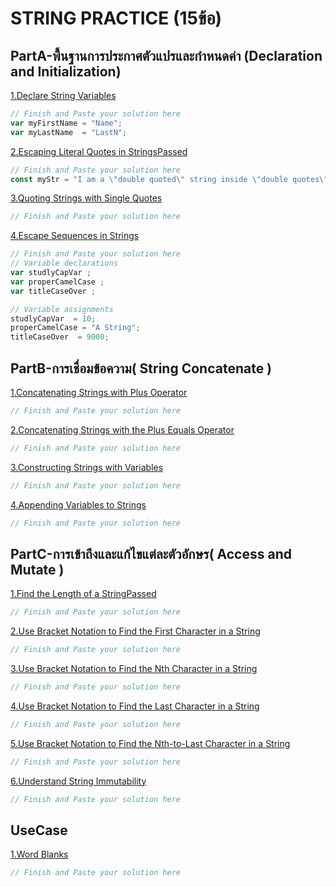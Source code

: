 # STRING PRACTICE (15ข้อ)

## PartA-พื้นฐานการประกาศตัวแปรและกำหนดค่า (Declaration and Initialization)
[1.Declare String Variables](https://www.freecodecamp.org/learn/javascript-algorithms-and-data-structures/basic-javascript/declare-string-variables)
```js
// Finish and Paste your solution here
var myFirstName = "Name";
var myLastName  = "LastN";

```


[2.Escaping Literal Quotes in StringsPassed](https://www.freecodecamp.org/learn/javascript-algorithms-and-data-structures/basic-javascript/escaping-literal-quotes-in-strings)
```js
// Finish and Paste your solution here
const myStr = "I am a \"double quoted\" string inside \"double quotes\"."; // Change this line

```

[3.Quoting Strings with Single Quotes](https://www.freecodecamp.org/learn/javascript-algorithms-and-data-structures/basic-javascript/quoting-strings-with-single-quotes)
```js
// Finish and Paste your solution here


```

[4.Escape Sequences in Strings](https://www.freecodecamp.org/learn/javascript-algorithms-and-data-structures/basic-javascript/escape-sequences-in-strings)
```js
// Finish and Paste your solution here
// Variable declarations
var studlyCapVar ;
var properCamelCase ;
var titleCaseOver ;

// Variable assignments
studlyCapVar  = 10;
properCamelCase = "A String";
titleCaseOver  = 9000;

```

## PartB-การเชื่อมข้อความ( String Concatenate )

[1.Concatenating Strings with Plus Operator](https://www.freecodecamp.org/learn/javascript-algorithms-and-data-structures/basic-javascript/concatenating-strings-with-plus-operator)
```js
// Finish and Paste your solution here


```


[2.Concatenating Strings with the Plus Equals Operator](https://www.freecodecamp.org/learn/javascript-algorithms-and-data-structures/basic-javascript/concatenating-strings-with-the-plus-equals-operator)
```js
// Finish and Paste your solution here


```


[3.Constructing Strings with Variables](https://www.freecodecamp.org/learn/javascript-algorithms-and-data-structures/basic-javascript/constructing-strings-with-variables)
```js
// Finish and Paste your solution here


```
[4.Appending Variables to Strings](https://www.freecodecamp.org/learn/javascript-algorithms-and-data-structures/basic-javascript/appending-variables-to-strings)
```js
// Finish and Paste your solution here


```

## PartC-การเข้าถึงและแก้ไขแต่ละตัวอักษร( Access and Mutate )

[1.Find the Length of a StringPassed](https://www.freecodecamp.org/learn/javascript-algorithms-and-data-structures/basic-javascript/find-the-length-of-a-string)
```js
// Finish and Paste your solution here


```

[2.Use Bracket Notation to Find the First Character in a String](https://www.freecodecamp.org/learn/javascript-algorithms-and-data-structures/basic-javascript/use-bracket-notation-to-find-the-first-character-in-a-string)
```js
// Finish and Paste your solution here


```

[3.Use Bracket Notation to Find the Nth Character in a String](https://www.freecodecamp.org/learn/javascript-algorithms-and-data-structures/basic-javascript/use-bracket-notation-to-find-the-nth-character-in-a-string)
```js
// Finish and Paste your solution here


```
[4.Use Bracket Notation to Find the Last Character in a String](https://www.freecodecamp.org/learn/javascript-algorithms-and-data-structures/basic-javascript/use-bracket-notation-to-find-the-last-character-in-a-string)
```js
// Finish and Paste your solution here


```
[5.Use Bracket Notation to Find the Nth-to-Last Character in a String](https://www.freecodecamp.org/learn/javascript-algorithms-and-data-structures/basic-javascript/use-bracket-notation-to-find-the-nth-to-last-character-in-a-string)
```js
// Finish and Paste your solution here


```

[6.Understand String Immutability](https://www.freecodecamp.org/learn/javascript-algorithms-and-data-structures/basic-javascript/understand-string-immutability)
```js
// Finish and Paste your solution here


```
## UseCase
[1.Word Blanks](https://www.freecodecamp.org/learn/javascript-algorithms-and-data-structures/basic-javascript/word-blanks)

```js
// Finish and Paste your solution here



```

